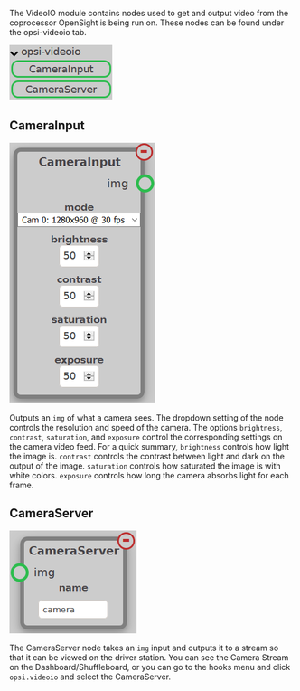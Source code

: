 The VideoIO module contains nodes used to get and output video from the coprocessor OpenSight is being run on. These nodes can be found under the opsi-videoio tab.

![Mask Module Add Nodes Image](../assets/images/modules/videoio/module_videoio.png)

## CameraInput

![CameraInput Node Image](../assets/images/modules/videoio/node_camera_input.png)

Outputs an `img` of what a camera sees. The dropdown setting of the node controls the resolution and speed of the camera. The options `brightness`, `contrast`, `saturation`, and `exposure` control the corresponding settings on the camera video feed. For a quick summary, `brightness` controls how light the image is. `contrast` controls the contrast between light and dark on the output of the image. `saturation` controls how saturated the image is with white colors. `exposure` controls how long the camera absorbs light for each frame.

## CameraServer

![CameraServer Node Image](../assets/images/modules/videoio/node_camera_server.png)

The CameraServer node takes an `img` input and outputs it to a stream so that it can be viewed on the driver station. You can see the Camera Stream on the Dashboard/Shuffleboard, or you can go to the hooks menu and click `opsi.videoio` and select the CameraServer.
